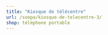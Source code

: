 ```yaml
---
title: "Kiosque de télécentre"
url: /soopa/kiosque-de-telecentre-3/
shop: téléphone portable
---
```

